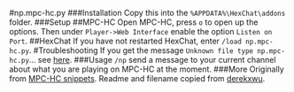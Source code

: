 #np.mpc-hc.py
###Installation
Copy this into the `%APPDATA%\HexChat\addons` folder.
###Setup
##MPC-HC
Open MPC-HC, press `o` to open up the options.  Then under `Player->Web Interface` enable the option `Listen on Port`.
##HexChat
If you have not restarted HexChat, enter `/load np.mpc-hc.py`.
#Troubleshooting
If you get the message `Unknown file type np.mpc-hc.py`... see [here](https://hexchat.readthedocs.org/en/latest/faq.html#i-get-this-error-unknown-file-type-abc-yz-maybe-you-need-to-install-the-perl-or-python-plugin).
###Usage
`/np` send a message to your current channel about what you are playing on MPC-HC at the moment.
###More
Originally from [MPC-HC snippets](https://github.com/mpc-hc/snippets).
Readme and filename copied from [derekxwu](https://github.com/derekxwu/hexchat.np.mpc-hc).